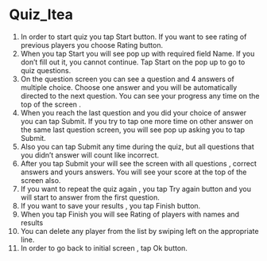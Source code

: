 # Quiz_Itea

1. In order to start quiz you tap Start button. If you want to see rating of previous players you choose Rating button.
2. When you tap Start you will see pop up with required field Name. If you don’t fill out it, you cannot continue. Tap Start on the pop up to go to quiz questions.
3.  On the question screen you can see a question and 4 answers of multiple choice. Choose one answer and you will be automatically directed to the next question. You can see your progress any time on the top of the screen .
4. When you reach the last question  and you did your choice of answer you can tap Submit. If you try to tap one more time on other answer on the same last question screen, you will see pop up asking you to tap Submit.
5. Also you can tap Submit any time during the quiz, but all questions that you didn’t answer will count like incorrect.
6. After you tap Submit your will see the screen with all questions , correct answers and yours answers. You will see your score at the top of the screen also. 
7. If you want to repeat the quiz again , you tap Try again button and you will start to answer from the first question. 
8. If you want to save your results , you tap Finish button.
9. When you tap Finish you will see Rating of players with names and results
10. You can delete any player from the list by swiping left on the appropriate line.
11. In order to go back to initial screen , tap Ok button. 
